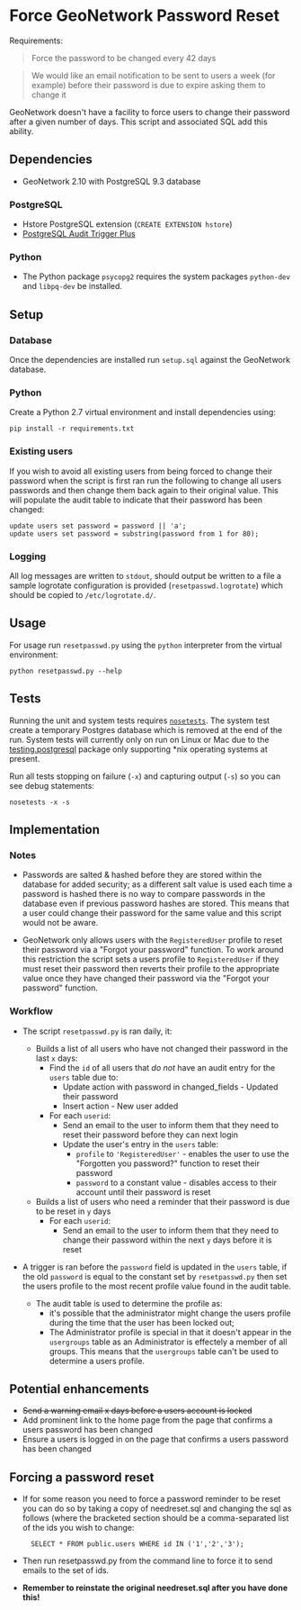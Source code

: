 # Force GeoNetwork Password Reset

Requirements:

> Force the password to be changed every 42 days

> We would like an email notification to be sent to users a week (for example) before their password is due to expire asking them to change it

GeoNetwork doesn't have a facility to force users to change their password after a given number of days. This script and associated SQL add this ability.

## Dependencies

* GeoNetwork 2.10 with PostgreSQL 9.3 database

### PostgreSQL

* Hstore PostgreSQL extension (`CREATE EXTENSION hstore`)
* [PostgreSQL Audit Trigger Plus](https://wiki.postgresql.org/wiki/Audit_trigger_91plus)

### Python

* The Python package `psycopg2` requires the system packages `python-dev` and `libpq-dev` be installed.

## Setup

### Database

Once the dependencies are installed run `setup.sql` against the GeoNetwork database.

### Python

Create a Python 2.7 virtual environment and install dependencies using:

    pip install -r requirements.txt

### Existing users

If you wish to avoid all existing users from being forced to change their password when the script is first ran run the following to change all users passwords and then change them back again to their original value. This will populate the audit table to indicate that their password has been changed:

    update users set password = password || 'a';
    update users set password = substring(password from 1 for 80);

### Logging

All log messages are written to `stdout`, should output be written to a file a sample logrotate configuration is provided (`resetpasswd.logrotate`) which should be copied to `/etc/logrotate.d/`.

## Usage

For usage run `resetpasswd.py` using the `python` interpreter from the virtual environment:

    python resetpasswd.py --help

## Tests

Running the unit and system tests requires [`nosetests`](http://nose.readthedocs.org/en/latest/). The system test create a temporary Postgres database which is removed at the end of the run. System tests will currently only on run on Linux or Mac due to the [testing.postgresql](https://pypi.python.org/pypi/testing.postgresql) package only supporting *nix operating systems at present.

Run all tests stopping on failure (`-x`) and capturing output (`-s`) so you can see debug statements:

    nosetests -x -s

## Implementation

### Notes

* Passwords are salted & hashed before they are stored within the database for added security; as a different salt value is used each time a password is hashed there is no way to compare passwords in the database even if previous password hashes are stored. This means that a user could change their password for the same value and this script would not be aware.

* GeoNetwork only allows users with the `RegisteredUser` profile to reset their password via a "Forgot your password" function. To work around this restriction the script sets a users profile to `RegisteredUser` if they must reset their password then reverts their profile to the appropriate value once they have changed their password via the "Forgot your password" function.

### Workflow

* The script `resetpasswd.py` is ran daily, it:
    * Builds a list of all users who have not changed their password in the last `x` days:
        * Find the `id` of all users that *do not* have an audit entry for the `users` table due to:
            * Update action with password in changed_fields - Updated their password
            * Insert action - New user added
        * For each `userid`:
            * Send an email to the user to inform them that they need to reset their password before they can next login
            * Update the user's entry in the `users` table:
                * `profile` to `'RegisteredUser'` - enables the user to use the "Forgotten you password?" function to reset their password
                * `password` to a constant value - disables access to their account until their password is reset
    * Builds a list of users who need a reminder that their password is due to be reset in `y` days
        * For each `userid`:
            * Send an email to the user to inform them that they need to change their password within the next `y` days before it is reset

* A trigger is ran before the `password` field is updated in the `users` table, if the old `password` is equal to the constant set by `resetpasswd.py` then set the users profile to the most recent profile value found in the audit table.
    * The audit table is used to determine the profile as:
        * it's possible that the administrator might change the users profile during the time that the user has been locked out;
        * The Administrator profile is special in that it doesn't appear in the `usergroups` table as an Administrator is effectely a member of all groups. This means that the `usergroups` table can't be used to determine a users profile.

## Potential enhancements

* ~~Send a warning email x days before a users account is locked~~
* Add prominent link to the home page from the page that confirms a users password has been changed
* Ensure a users is logged in on the page that confirms a users password has been changed

## Forcing a password reset

* If for some reason you need to force a password reminder to be reset you can do so by taking a copy of needreset.sql and changing the sql as follows (where the bracketed section should be a comma-separated list of the ids you wish to change:

        SELECT * FROM public.users WHERE id IN ('1','2','3');

* Then run resetpasswd.py from the command line to force it to send emails to the set of ids.
* **Remember to reinstate the original needreset.sql after you have done this!**



